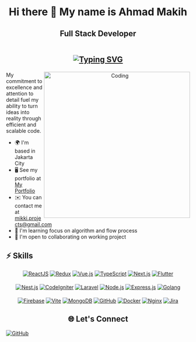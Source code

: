 <h1 align="center">Hi there 👋 My name is Ahmad Makih</h1>
<!-- ================================================================================================================================== -->
<h2 align="center">
  Full Stack Developer
	<br/>
	  <br/>
	<p align="center">
<a href="https://git.io/typing-svg"><img src="https://readme-typing-svg.herokuapp.com?font=Roboto+Mono&size=20&pause=1000&color=4F46E5&background=58FF4A00&center=true&random=false&width=600&lines=Keep+Learning%2C+Keep+Doing;Planned+project+are+the+main+ones;From+Indonesia%2C+INA" alt="Typing SVG" /></a>
	</p>
<!-- <p align="center"><img src="https://komarev.com/ghpvc/?username=AhmadMakih&color=green&style=flat-square" alt="AhmadMakih" /> </p></p> -->
</h2>
<!-- -------------------- -->
<!-- <img align="right" alt="Coding" width="340" style="border-radius:20px;"
	src="https://i.ibb.co/2ssF0C8/ok123.gif"> -->

<p align="center"> 
   <img align="right" alt="Coding" width="400" src="https://github-readme-stats.vercel.app/api/top-langs/?username=ahmadmakih&layout=compact&text_color=daf7dc&bg_color=171717&border_color=262626">
</p>

My commitment to excellence and attention to detail fuel my ability to turn ideas into reality through efficient and scalable code.

-   🌍  I'm based in Jakarta City
-   🖥️  See my portfolio at [My Portfolio](https://mikki.id/)
-   ✉️  You can contact me at [mikki.projects@gmail.com](mailto:mikki.projects@gmail.com)
-   🧠  I'm learning focus on algorithm and flow process
-   🤝  I'm open to collaborating on working project

##


## ⚡ Skills 

<div align="center" style="margin-top: 20px;">
<a href="#"><img src="https://img.shields.io/badge/-ReactJS-%2361DAFB?style=badge&logo=react&logoColor=000000&labelColor=%2361DAFB&color=%23F7F7F7" alt="ReactJS"></a>
<a href="#"><img src="https://img.shields.io/badge/-Redux-%23764ABC?style=badge&logo=redux&logoColor=FFFFFF&labelColor=%23764ABC&color=%23F7F7F7" alt="Redux"></a>
<a href="#"><img src="https://img.shields.io/badge/-Vue.js-%234FC08D?style=badge&logo=vue.js&logoColor=FFFFFF&labelColor=%234FC08D&color=%23F7F7F7" alt="Vue.js"></a>
<a href="#"><img src="https://img.shields.io/badge/-TypeScript-%23007ACC?style=badge&logo=typescript&logoColor=FFFFFF&labelColor=%23007ACC&color=%23F7F7F7" alt="TypeScript"></a>
<a href="#"><img src="https://img.shields.io/badge/-Next.js-%23000000?style=badge&logo=next.js&logoColor=FFFFFF&labelColor=%23000000&color=%23F7F7F7" alt="Next.js"></a>
<a href="#"><img src="https://img.shields.io/badge/-Flutter-%2302569B?style=badge&logo=flutter&logoColor=FFFFFF&labelColor=%2302569B&color=%23F7F7F7" alt="Flutter"></a>
</div>
<div style="display: flex; justify-content: space-between; align-items: center; flex-wrap: wrap;">
  <!-- Bagian Kiri -->
  <div align="left" style="flex: 1; min-width: 300px;">
  </div>
  <!-- Bagian Kanan -->
  <div align="right" style="flex: 1; min-width: 300px;">  
  </div>
</div>
<p align="right">
<p>

<div align="center" style="margin-top: 20px;">
<a href="#"><img src="https://img.shields.io/badge/-Nest.js-%23E0234E?style=badge&logo=nestjs&logoColor=FFFFFF&labelColor=%23E0234E&color=%23F7F7F7" alt="Nest.js"></a>
<a href="#"><img src="https://img.shields.io/badge/-CodeIgniter-%23EF4223?style=badge&logo=codeigniter&logoColor=FFFFFF&labelColor=%23EF4223&color=%23F7F7F7" alt="CodeIgniter"></a>
<a href="#"><img src="https://img.shields.io/badge/-Laravel-%23FF2D20?style=badge&logo=laravel&logoColor=FFFFFF&labelColor=%23FF2D20&color=%23F7F7F7" alt="Laravel"></a>
<a href="#"><img src="https://img.shields.io/badge/-Node.js-%23339933?style=badge&logo=node.js&logoColor=FFFFFF&labelColor=%23339933&color=%23F7F7F7" alt="Node.js"></a>
<a href="#"><img src="https://img.shields.io/badge/-Express.js-%23000000?style=badge&logo=express&logoColor=FFFFFF&labelColor=%23000000&color=%23F7F7F7" alt="Express.js"></a>
<a href="#"><img src="https://img.shields.io/badge/-Golang-%2300ADD8?style=badge&logo=go&logoColor=FFFFFF&labelColor=%2300ADD8&color=%23F7F7F7" alt="Golang"></a>
</p>
<!-- Bagian Tengah -->
<div align="center" style="margin-top: 20px;">
  <a href="#"><img src="https://img.shields.io/badge/-Firebase-%23FFCA28?style=badge&logo=firebase&logoColor=000000&labelColor=%23FFCA28&color=%23F7F7F7" alt="Firebase"></a>
  <a href="#"><img src="https://img.shields.io/badge/-Vite-%23646CFF?style=badge&logo=vite&logoColor=FFFFFF&labelColor=%23646CFF&color=%23F7F7F7" alt="Vite"></a>
  <a href="#"><img src="https://img.shields.io/badge/-MongoDB-%2347A248?style=badge&logo=mongodb&logoColor=FFFFFF&labelColor=%2347A248&color=%23F7F7F7" alt="MongoDB"></a>
  <a href="#"><img src="https://img.shields.io/badge/-GitHub-%23181717?style=badge&logo=github&logoColor=FFFFFF&labelColor=%23181717&color=%23F7F7F7" alt="GitHub"></a>
  <a href="#"><img src="https://img.shields.io/badge/-Docker-%232496ED?style=badge&logo=docker&logoColor=FFFFFF&labelColor=%232496ED&color=%23F7F7F7" alt="Docker"></a>
  <a href="#"><img src="https://img.shields.io/badge/-Nginx-%23009639?style=badge&logo=nginx&logoColor=FFFFFF&labelColor=%23009639&color=%23F7F7F7" alt="Nginx"></a>
  <a href="#"><img src="https://img.shields.io/badge/-Jira-%230052CC?style=badge&logo=jira&logoColor=FFFFFF&labelColor=%230052CC&color=%23F7F7F7" alt="Jira"></a>
</div>





## 🌐 Let's Connect


<div align="left">
  <a href="https://github.com/ahmadmakih">
    <img src="https://img.shields.io/badge/GitHub-121013?style=for-the-badge&logo=github" alt="GitHub">
</a>
</div>

<br/>
